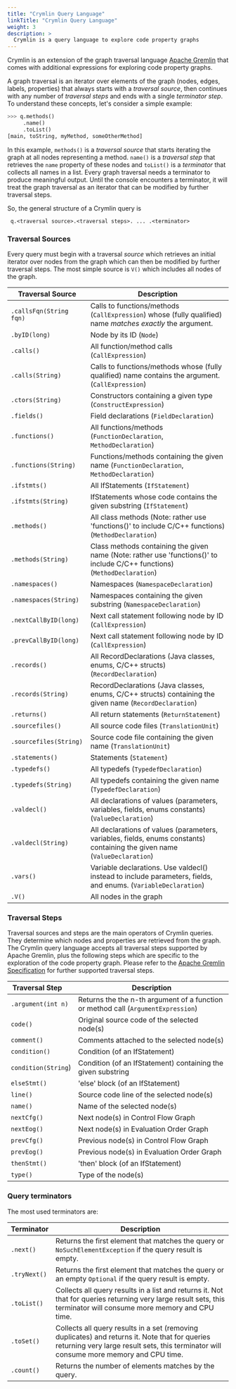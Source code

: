 ```yaml
---
title: "Crymlin Query Language"
linkTitle: "Crymlin Query Language"
weight: 3
description: >
  Crymlin is a query language to explore code property graphs
---
```


Crymlin is an extension of the graph traversal language [Apache Gremlin](https://tinkerpop.apache.org/gremlin.html) that comes with additional expressions for exploring code property graphs.

A graph traversal is an iterator over elements of the graph (nodes, edges, labels, properties) that always starts with a *traversal source*, then continues with any number of *traversal steps* and ends with a single *terminator step*. To understand these concepts, let's consider a simple example:


```python
>>> q.methods()
     .name()
     .toList()
[main, toString, myMethod, someOtherMethod]
```

In this example, `methods()` is a *traversal source* that starts iterating the graph at all nodes representing a method. `name()` is a *traversal step* that retrieves the `name` property of these nodes and `toList()` is a *terminator* that collects all names in a list. Every graph traversal needs a terminator to produce meaningful output. Until the console encounters a terminator, it will treat the graph traversal as an iterator that can be modified by further traversal steps.

So, the general structure of a Crymlin query is
```
 q.<traversal source>.<traversal steps>. ... .<terminator>
```

### Traversal Sources

Every query must begin with a traversal *source* which retrieves an initial iterator over nodes from the graph which can then be modified by further traversal steps. The most simple source is `V()` which includes all nodes of the graph.


| Traversal Source | Description |
|---|---|
| `.callsFqn(String fqn)`           | Calls to functions/methods (`CallExpression`) whose (fully qualified) name _matches exactly_ the argument. |
| `.byID(long)`                     |	Node by its ID (`Node`) |
| `.calls()`                        |	All function/method calls (`CallExpression`) |
| `.calls(String)`                  |	Calls to functions/methods whose (fully qualified) name contains the argument. (`CallExpression`) |
| `.ctors(String)`                  |	Constructors containing a given type (`ConstructExpression`) |
| `.fields()`                       |	Field declarations (`FieldDeclaration`) |
| `.functions()`                    |	All functions/methods (`FunctionDeclaration`, `MethodDeclaration`) |
| `.functions(String)`              |	Functions/methods containing the given name (`FunctionDeclaration`, `MethodDeclaration`) |
| `.ifstmts()`                      |	All IfStatements (`IfStatement`) |
| `.ifstmts(String)`                |	IfStatements whose code contains the given substring (`IfStatement`) |
| `.methods()`                      |	All class methods (Note: rather use 'functions()' to include C/C++ functions) (`MethodDeclaration`) |
| `.methods(String)`                |	Class methods containing the given name (Note: rather use 'functions()' to include C/C++ functions)  (`MethodDeclaration`) |
| `.namespaces()`                   |	Namespaces (`NamespaceDeclaration`) |
| `.namespaces(String)`             |	Namespaces containing the given substring (`NamespaceDeclaration`) |
| `.nextCallByID(long)`             |	Next call statement following node by ID (`CallExpression`) |
| `.prevCallByID(long)`             |	Next call statement following node by ID (`CallExpression`) |
| `.records()`                      |	All RecordDeclarations (Java classes, enums, C/C++ structs) (`RecordDeclaration`) |
| `.records(String)`                |	RecordDeclarations (Java classes, enums, C/C++ structs) containing the given name (`RecordDeclaration`) |
| `.returns()`                      |	All return statements (`ReturnStatement`) |
| `.sourcefiles()`                  |	All source code files (`TranslationUnit`) |
| `.sourcefiles(String)`            |	Source code file containing the given name (`TranslationUnit`) |
| `.statements()`                   |	Statements (`Statement`) |
| `.typedefs()`                     |	All typedefs (`TypedefDeclaration`) |
| `.typedefs(String)`               |	All typedefs containing the given name  (`TypedefDeclaration`) |
| `.valdecl()`                      |	All declarations of values (parameters, variables, fields, enums constants) (`ValueDeclaration`) |
| `.valdecl(String)`                |	All declarations of values (parameters, variables, fields, enums constants) containing the given name (`ValueDeclaration`) |
| `.vars()`                         |	Variable declarations. Use valdecl() instead to include parameters, fields, and enums. (`VariableDeclaration`) |
|  `.V()`                           |   All nodes in the graph |




### Traversal Steps

Traversal sources and steps are the main operators of Crymlin queries. They determine which nodes and properties are retrieved from the graph. The Crymlin query language accepts all traversal steps supported by Apache Gremlin, plus the following steps which are specific to the exploration of the code property graph. Please refer to the [Apache Gremlin Specification](https://tinkerpop.apache.org/gremlin.html) for further supported traversal steps.

| Traversal Step &nbsp; &nbsp;| Description |
|-----------------------|---|
|  <span style="white-space: nowrap;">`.argument(int n)`</span>  | Returns the the n-th argument of a function or method call (`ArgumentExpression`)  |
| `code()`                            |	Original source code of the selected node(s) |
| `comment()`                         |	Comments attached to the selected node(s) |
| `condition()`                       |	Condition (of an IfStatement) |
| `condition(String`)                 |	Condition (of an IfStatement) containing the given substring |
| `elseStmt()`                        |	'else' block (of an IfStatement) |
| `line()`                            |	Source code line of the selected node(s) |
| `name()`                            |	Name of the selected node(s) |
| `nextCfg()`                         |	Next node(s) in Control Flow Graph |
| `nextEog()`                         |	Next node(s) in Evaluation Order Graph |
| `prevCfg()`                         |	Previous node(s) in Control Flow Graph |
| `prevEog()`                         |	Previous node(s) in Evaluation Order Graph |
| `thenStmt()`                        |	'then' block (of an IfStatement) |
| `type()`                            |	Type of the node(s) |

### Query terminators

The most used terminators are:

| Terminator | Description |
|---|---|
|  `.next()`  | Returns the first element that matches the query or `NoSuchElementException` if the query result is empty. |
|  `.tryNext()`  | Returns the first element that matches the query or an empty `Optional` if the query result is empty. |
|  `.toList()`  | Collects all query results in a list and returns it. Not that for queries returning very large result sets, this terminator will consume more memory and CPU time. |
|  `.toSet()`  | Collects all query results in a set (removing duplicates) and returns it. Note that for queries returning very large result sets, this terminator will consume more memory and CPU time. |
|  `.count()`  | Returns the number of elements matches by the query. |

